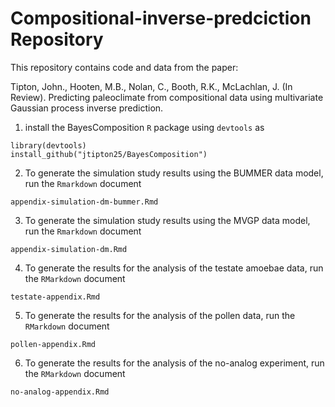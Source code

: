 # Compositional-inverse-predciction Repository

This repository contains code and data from the paper:

Tipton, John., Hooten, M.B., Nolan, C., Booth, R.K., McLachlan, J. (In Review).  Predicting paleoclimate from compositional data using multivariate Gaussian process inverse prediction.
    
1) install the BayesComposition `R` package using `devtools` as

```
library(devtools)
install_github("jtipton25/BayesComposition")
```

2) To generate the simulation study results using the BUMMER data model, run the `Rmarkdown` document

```
appendix-simulation-dm-bummer.Rmd
```

3) To generate the simulation study results using the MVGP data model, run the `Rmarkdown` document

```
appendix-simulation-dm.Rmd
```


4) To generate the results for the analysis of the testate amoebae data, run the `RMarkdown` document

```
testate-appendix.Rmd
```

5) To generate the results for the analysis of the pollen data, run the `RMarkdown` document

```
pollen-appendix.Rmd
```

6) To generate the results for the analysis of the no-analog experiment, run the `RMarkdown` document

```
no-analog-appendix.Rmd
```

